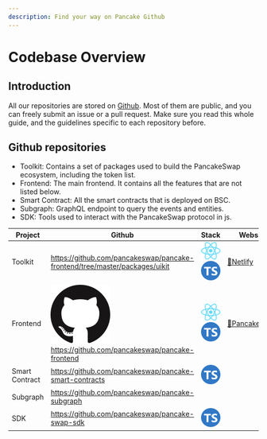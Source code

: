 ```yaml
---
description: Find your way on Pancake Github
---
```


# Codebase Overview

## Introduction

All our repositories are stored on [Github](https://github.com/pancakeswap). Most of them are public, and you can freely submit an issue or a pull request. Make sure you read this whole guide, and the guidelines specific to each repository before.

## Github repositories

* Toolkit: Contains a set of packages used to build the PancakeSwap ecosystem, including the token list.
* Frontend: The main frontend. It contains all the features that are not listed below.
* Smart Contract: All the smart contracts that is deployed on BSC.
* Subgraph: GraphQL endpoint to query the events and entities.
* SDK: Tools used to interact with the PancakeSwap protocol in js.

<table><thead><tr><th>Project</th><th>Github</th><th>Stack</th><th data-hidden>Website</th></tr></thead><tbody><tr><td>Toolkit</td><td><a href="https://github.com/pancakeswap/pancake-frontend/tree/master/packages/uikit">https://github.com/pancakeswap/pancake-frontend/tree/master/packages/uikit</a></td><td><img src="../../.gitbook/assets/download.svg" alt="" data-size="line"><img src="../../.gitbook/assets/ts-logo-round-128.svg" alt="" data-size="line"></td><td><a href="https://pancakeswap-uikit.netlify.app">🔗Netlify</a></td></tr><tr><td>Frontend</td><td><a href="https://github.com/pancakeswap/pancake-frontend"><img src="../../.gitbook/assets/GitHub-Mark-120px-plus.png" alt="" data-size="line"></a><a href="https://github.com/pancakeswap/pancake-frontend">https://github.com/pancakeswap/pancake-frontend</a></td><td><img src="../../.gitbook/assets/download.svg" alt="" data-size="line"><img src="../../.gitbook/assets/ts-logo-round-128.svg" alt="" data-size="line"></td><td><a href="https://pancakeswap.finance">🔗PancakeSwap</a></td></tr><tr><td>Smart Contract</td><td><a href="https://github.com/pancakeswap/pancake-smart-contracts">https://github.com/pancakeswap/pancake-smart-contracts</a></td><td><img src="https://ludu-assets.s3.amazonaws.com/lesson-icons/26/OS6xpcvmIL6y0G3ZQW99" alt="" data-size="line"><img src="https://hardhat.org/apple-touch-icon.png" alt="" data-size="line"><img src="../../.gitbook/assets/ts-logo-round-128.svg" alt="" data-size="line"></td><td></td></tr><tr><td>Subgraph</td><td><a href="https://github.com/pancakeswap/pancake-subgraph">https://github.com/pancakeswap/pancake-subgraph </a></td><td><img src="https://upload.wikimedia.org/wikipedia/commons/thumb/1/17/GraphQL_Logo.svg/1200px-GraphQL_Logo.svg.png" alt="" data-size="line"></td><td></td></tr><tr><td>SDK</td><td><a href="https://github.com/pancakeswap/pancake-swap-sdk">https://github.com/pancakeswap/pancake-swap-sdk</a></td><td><img src="../../.gitbook/assets/ts-logo-round-128.svg" alt="" data-size="line"></td><td></td></tr></tbody></table>

